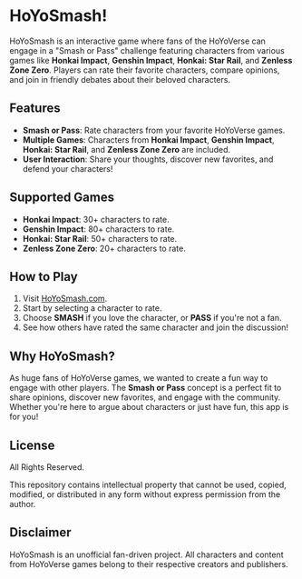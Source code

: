 # HoYoSmash!

HoYoSmash is an interactive game where fans of the HoYoVerse can engage in a "Smash or Pass" challenge featuring characters from various games like **Honkai Impact**, **Genshin Impact**, **Honkai: Star Rail**, and **Zenless Zone Zero**. Players can rate their favorite characters, compare opinions, and join in friendly debates about their beloved characters.

## Features

- **Smash or Pass**: Rate characters from your favorite HoYoVerse games.
- **Multiple Games**: Characters from **Honkai Impact**, **Genshin Impact**, **Honkai: Star Rail**, and **Zenless Zone Zero** are included.
- **User Interaction**: Share your thoughts, discover new favorites, and defend your characters!

## Supported Games

- **Honkai Impact**: 30+ characters to rate.
- **Genshin Impact**: 80+ characters to rate.
- **Honkai: Star Rail**: 50+ characters to rate.
- **Zenless Zone Zero**: 20+ characters to rate.

## How to Play

1. Visit [HoYoSmash.com](https://hoyosmash.com/).
2. Start by selecting a character to rate.
3. Choose **SMASH** if you love the character, or **PASS** if you're not a fan.
4. See how others have rated the same character and join the discussion!

## Why HoYoSmash?

As huge fans of HoYoVerse games, we wanted to create a fun way to engage with other players. The **Smash or Pass** concept is a perfect fit to share opinions, discover new favorites, and engage with the community. Whether you're here to argue about characters or just have fun, this app is for you!

## License

All Rights Reserved.

This repository contains intellectual property that cannot be used, copied, modified, or distributed in any form without express permission from the author.

## Disclaimer

HoYoSmash is an unofficial fan-driven project. All characters and content from HoYoVerse games belong to their respective creators and publishers.


